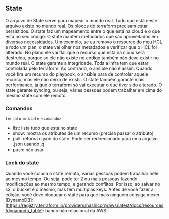 ## State
O arquivo de State serve para mapear o mundo real. Tudo que está neste arquivo existe no mundo real.
Os blocos do terraform precisam estar persistidos.
O state faz um mapeamento entre o que está na cloud e o que está no seu código.
O state mantém metadados que são aproveitados em diversas necessidades.
Um exemplo, se eu removo o resource do meu HCL e rodo um plan, o state vai olhar nos metadados e verificar que o HCL foi alterado. No plano ele vai flar que o recurso que está na cloud será destruído, porque se ele não existe no código também não deve existir no mundo real.
O state garante a integridade. Toda a infra tem que estar controlada pelo terraform.
Ao contrário, o ansible não é assim. Quando você tira um recurso do playbook, o ansible para de controlar aquele recurso, mas ele não deixa de existir.
O state também garante mais performance, já que o terraform só vai executar o que tiver sido alterado.
O state garante syncing, ou seja, várias pessoas podem trabalhar em cima do mesmo state com ele remoto.
### Comandos
```
terraform state <comando>
```

- list: lista tudo que está no state
- show: mostra os atributes de um recurso (precisa passar o atributo)
- pull: retorna o json do state. Pode ser redirecionado para uma arquivo .json usando jq
- push: não usar
### Lock do state
Quando você coloca o state remoto, várias pessoas podem trabalhar nele ao mesmo tempo. Ou seja, pode ter 2 ou mais pessoas fazendo modificações ao mesmo tempo, e gerando conflitos.
Por isso, ao salvar no s3, o bucket é o mesmo, mas tem múltiplas keys.
Antes de você fazer a edição, você deve bloquear o state para que mais ninguém consiga mexer.
[DynamoDB]: (https://registry.terraform.io/providers/hashicorp/aws/latest/docs/resources/dynamodb_table): banco não relacional da AWS. 